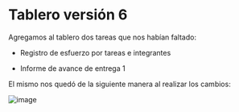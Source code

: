 # Tablero versión 6

Agregamos al tablero dos tareas que nos habían faltado:

- Registro de esfuerzo por tareas e integrantes

- Informe de avance de entrega 1

El mismo nos quedó de la siguiente manera al realizar los cambios:

![image](https://user-images.githubusercontent.com/56087826/167070624-52243178-5333-47b7-9188-aacff8727b12.png)
